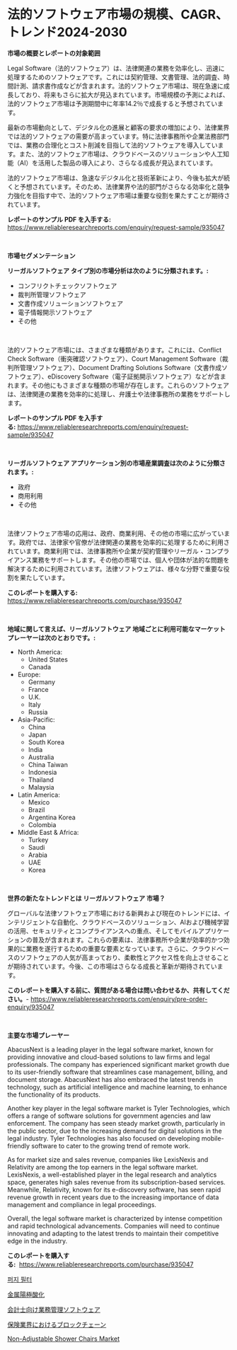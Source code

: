 <p><h1>法的ソフトウェア市場の規模、CAGR、トレンド2024-2030</h1></p><p><strong>市場の概要とレポートの対象範囲</strong></p>
<p><p>Legal Software（法的ソフトウェア）は、法律関連の業務を効率化し、迅速に処理するためのソフトウェアです。これには契約管理、文書管理、法的調査、時間計測、請求書作成などが含まれます。法的ソフトウェア市場は、現在急速に成長しており、将来もさらに拡大が見込まれています。市場規模の予測によれば、法的ソフトウェア市場は予測期間中に年率14.2％で成長すると予想されています。</p><p>最新の市場動向として、デジタル化の進展と顧客の要求の増加により、法律業界では法的ソフトウェアの需要が高まっています。特に法律事務所や企業法務部門では、業務の合理化とコスト削減を目指して法的ソフトウェアを導入しています。また、法的ソフトウェア市場は、クラウドベースのソリューションや人工知能（AI）を活用した製品の導入により、さらなる成長が見込まれています。</p><p>法的ソフトウェア市場は、急速なデジタル化と技術革新により、今後も拡大が続くと予想されています。そのため、法律業界や法的部門がさらなる効率化と競争力強化を目指す中で、法的ソフトウェア市場は重要な役割を果たすことが期待されています。</p></p>
<p><strong>レポートのサンプル PDF を入手する:</strong> <a href="https://www.reliableresearchreports.com/enquiry/request-sample/935047">https://www.reliableresearchreports.com/enquiry/request-sample/935047</a></p>
<p>&nbsp;</p>
<p><strong>市場セグメンテーション</strong></p>
<p><strong>リーガルソフトウェア タイプ別の市場分析は次のように分類されます。:</strong></p>
<p><ul><li>コンフリクトチェックソフトウェア</li><li>裁判所管理ソフトウェア</li><li>文書作成ソリューションソフトウェア</li><li>電子情報開示ソフトウェア</li><li>その他</li></ul></p>
<p>&nbsp;</p>
<p><p>法的ソフトウェア市場には、さまざまな種類があります。これには、Conflict Check Software（衝突確認ソフトウェア）、Court Management Software（裁判所管理ソフトウェア）、Document Drafting Solutions Software（文書作成ソフトウェア）、eDiscovery Software（電子証拠開示ソフトウェア）などが含まれます。その他にもさまざまな種類の市場が存在します。これらのソフトウェアは、法律関連の業務を効率的に処理し、弁護士や法律事務所の業務をサポートします。</p></p>
<p><strong>レポートのサンプル PDF を入手する:</strong>&nbsp;<a href="https://www.reliableresearchreports.com/enquiry/request-sample/935047">https://www.reliableresearchreports.com/enquiry/request-sample/935047</a></p>
<p>&nbsp;</p>
<p><strong> リーガルソフトウェア アプリケーション別の市場産業調査は次のように分類されます。:</strong></p>
<p><ul><li>政府</li><li>商用利用</li><li>その他</li></ul></p>
<p>&nbsp;</p>
<p><p>法律ソフトウェア市場の応用は、政府、商業利用、その他の市場に広がっています。政府では、法律家や官僚が法律関連の業務を効率的に処理するために利用されています。商業利用では、法律事務所や企業が契約管理やリーガル・コンプライアンス業務をサポートします。その他の市場では、個人や団体が法的な問題を解決するために利用されています。法律ソフトウェアは、様々な分野で重要な役割を果たしています。</p></p>
<p><strong>このレポートを購入する:</strong>&nbsp; <a href="https://www.reliableresearchreports.com/purchase/935047">https://www.reliableresearchreports.com/purchase/935047</a></p>
<p>&nbsp;</p>
<p><strong>地域に関して言えば、リーガルソフトウェア 地域ごとに利用可能なマーケットプレーヤーは次のとおりです。:</strong></p>
<p><ul>
    <li>
        North America:
        <ul>
            <li>United States</li>
            <li>Canada</li>
        </ul>
    </li>
    <li>
        Europe:
        <ul>
            <li>Germany</li>
            <li>France</li>
            <li>U.K.</li>
            <li>Italy</li>
            <li>Russia</li>
        </ul>
    </li>
    <li>
        Asia-Pacific:
        <ul>
            <li>China</li>
            <li>Japan</li>
            <li>South Korea</li>
            <li>India</li>
            <li>Australia</li>
            <li>China Taiwan</li>
            <li>Indonesia</li>
            <li>Thailand</li>
            <li>Malaysia</li>
        </ul>
    </li>
    <li>
        Latin America:
        <ul>
            <li>Mexico</li>
            <li>Brazil</li>
            <li>Argentina Korea</li>
            <li>Colombia</li>
        </ul>
    </li>
    <li>
        Middle East & Africa:
        <ul>
            <li>Turkey</li>
            <li>Saudi</li>
            <li>Arabia</li>
            <li>UAE</li>
            <li>Korea</li>
        </ul>
    </li>
    </ul></p>
<p>&nbsp;</p>
<p><strong>世界の新たなトレンドとは リーガルソフトウェア 市場？</strong></p>
<p><p>グローバルな法律ソフトウェア市場における新興および現在のトレンドには、インテリジェントな自動化、クラウドベースのソリューション、AIおよび機械学習の活用、セキュリティとコンプライアンスへの重点、そしてモバイルアプリケーションの普及が含まれます。これらの要素は、法律事務所や企業が効率的かつ効果的に業務を遂行するための重要な要素となっています。さらに、クラウドベースのソフトウェアの人気が高まっており、柔軟性とアクセス性を向上させることが期待されています。今後、この市場はさらなる成長と革新が期待されています。</p></p>
<p><strong>このレポートを購入する前に、質問がある場合は問い合わせるか、共有してください。</strong>- <a href="https://www.reliableresearchreports.com/enquiry/pre-order-enquiry/935047">https://www.reliableresearchreports.com/enquiry/pre-order-enquiry/935047</a></p>
<p>&nbsp;</p>
<p><strong>主要な市場プレーヤー</strong></p>
<p><p>AbacusNext is a leading player in the legal software market, known for providing innovative and cloud-based solutions to law firms and legal professionals. The company has experienced significant market growth due to its user-friendly software that streamlines case management, billing, and document storage. AbacusNext has also embraced the latest trends in technology, such as artificial intelligence and machine learning, to enhance the functionality of its products.</p><p>Another key player in the legal software market is Tyler Technologies, which offers a range of software solutions for government agencies and law enforcement. The company has seen steady market growth, particularly in the public sector, due to the increasing demand for digital solutions in the legal industry. Tyler Technologies has also focused on developing mobile-friendly software to cater to the growing trend of remote work.</p><p>As for market size and sales revenue, companies like LexisNexis and Relativity are among the top earners in the legal software market. LexisNexis, a well-established player in the legal research and analytics space, generates high sales revenue from its subscription-based services. Meanwhile, Relativity, known for its e-discovery software, has seen rapid revenue growth in recent years due to the increasing importance of data management and compliance in legal proceedings.</p><p>Overall, the legal software market is characterized by intense competition and rapid technological advancements. Companies will need to continue innovating and adapting to the latest trends to maintain their competitive edge in the industry.</p></p>
<p><strong>このレポートを購入する:</strong>&nbsp;&nbsp;<a href="https://www.reliableresearchreports.com/purchase/935047">https://www.reliableresearchreports.com/purchase/935047</a></p>
<p><p><a href="https://medium.com/@nedkammnacaw/%EC%A0%95%ED%99%94-%ED%95%84%ED%84%B0-%EC%8B%9C%EC%9E%A5%EC%9D%80-%EC%8B%9C%EC%9E%A5-%EC%A0%90%EC%9C%A0%EC%9C%A8-%EA%B7%9C%EB%AA%A8-%EB%B0%8F-%EC%98%88%EC%83%81%EB%90%9C-2031%EB%85%84%EA%B9%8C%EC%A7%80%EC%9D%98-%EC%98%88%EC%B8%A1%EC%97%90-%EC%B4%88%EC%A0%90%EC%9D%84-%EB%A7%9E%EC%B6%A5%EB%8B%88%EB%8B%A4-8c9a214707aa">퍼지 필터</a></p><p><a href="https://github.com/lrlmopnhwd79300/Market-Research-Report-List-1/blob/main/4910192184644.md">金属陽極酸化</a></p><p><a href="https://medium.com/@luispacocha/%E4%BC%9A%E8%A8%88%E5%A3%AB%E5%90%91%E3%81%91%E3%81%AE%E5%AE%9F%E5%8B%99%E7%AE%A1%E7%90%86%E3%82%BD%E3%83%95%E3%83%88%E3%82%A6%E3%82%A7%E3%82%A2%E5%B8%82%E5%A0%B4-%E5%B8%82%E5%A0%B4%E3%82%B7%E3%82%A7%E3%82%A2-%E5%B8%82%E5%A0%B4%E3%83%88%E3%83%AC%E3%83%B3%E3%83%89-%E3%81%9D%E3%81%97%E3%81%A6%E5%B0%86%E6%9D%A5%E3%81%AE%E6%88%90%E9%95%B7%E3%82%92%E6%8E%A2%E3%82%8B-b9ae400e6be1">会計士向け業務管理ソフトウェア</a></p><p><a href="https://github.com/wkuactfdzwizk06/Market-Research-Report-List-1/blob/main/2356544184645.md">保険業界におけるブロックチェーン</a></p><p><a href="https://butternut-bug-553.notion.site/Non-Adjustable-Shower-Chairs-Market-Size-and-Examines-its-Market-Scope-with-a-Primary-Focus-on-Gro-3d2aa61916504a9ca261ba4046697158">Non-Adjustable Shower Chairs Market</a></p></p>